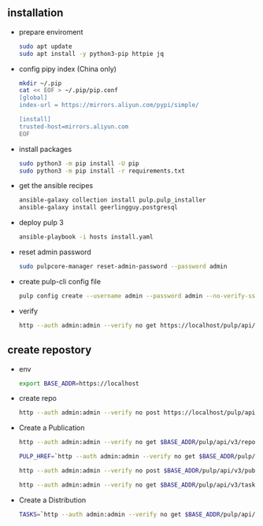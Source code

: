 ## installation

* prepare enviroment
  
  ```bash
  sudo apt update
  sudo apt install -y python3-pip httpie jq
  ```

* config pipy index (China only)
  
  ```bash
  mkdir ~/.pip
  cat << EOF > ~/.pip/pip.conf
  [global]
  index-url = https://mirrors.aliyun.com/pypi/simple/
  
  [install]
  trusted-host=mirrors.aliyun.com
  EOF
  ```

* install packages
  
  ```bash
  sudo python3 -m pip install -U pip
  sudo python3 -m pip install -r requirements.txt
  ```

* get the ansible recipes
  
  ```bash
  ansible-galaxy collection install pulp.pulp_installer
  ansible-galaxy install geerlingguy.postgresql
  ```

* deploy pulp 3
  
  ```bash
  ansible-playbook -i hosts install.yaml
  ```

* reset admin password
  
  ```bash
  sudo pulpcore-manager reset-admin-password --password admin
  ```

* create pulp-cli config file
  
  ```bash
  pulp config create --username admin --password admin --no-verify-ssl --base-url https://localhost
  ```

* verify
  
  ```bash
  http --auth admin:admin --verify no get https://localhost/pulp/api/v3/status/
  ```

## create repostory

* env
  
  ```bash
  export BASE_ADDR=https://localhost
  ```

* create repo
  
  ```bash
  http --auth admin:admin --verify no post https://localhost/pulp/api/v3/repositories/deb/apt/ name="relay2"
  ```

* Create a Publication
  
  ```bash
  http --auth admin:admin --verify no get $BASE_ADDR/pulp/api/v3/repositories/deb/apt/
  
  PULP_HREF=`http --auth admin:admin --verify no get $BASE_ADDR/pulp/api/v3/repositories/deb/apt/ | jq .results[0].pulp_href`
  
  http --auth admin:admin --verify no post $BASE_ADDR/pulp/api/v3/publications/deb/apt/ repository=${PULP_HREF} simple=true
  
  http --auth admin:admin --verify no get $BASE_ADDR/pulp/api/v3/tasks/ecdf8112-fc54-49a5-aa05-2d128db6f0db/
  ```

* Create a Distribution
  
  ```bash
  TASKS=`http --auth admin:admin --verify no get $BASE_ADDR/pulp/api/v3/tasks/ | jq .results[0].created_resources[0]`
  ```
